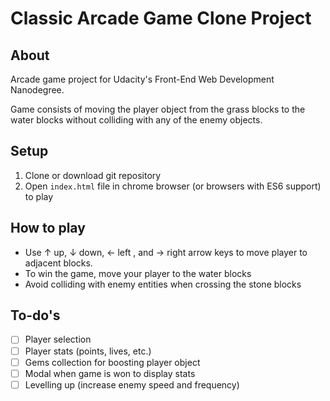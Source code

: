 # Classic Arcade Game Clone Project

## About

Arcade game project for Udacity's Front-End Web Development Nanodegree.

Game consists of moving the player object from the grass blocks to the water blocks without colliding with any of the enemy objects.

## Setup

1. Clone or download git repository
2. Open `index.html` file in chrome browser (or browsers with ES6 support) to play

## How to play

- Use &uarr; up, &darr; down, &larr; left , and &rarr; right arrow keys to move player to adjacent blocks.
- To win the game, move your player to the water blocks
- Avoid colliding with enemy entities when crossing the stone blocks

## To-do's

- [ ] Player selection
- [ ] Player stats (points, lives, etc.)
- [ ] Gems collection for boosting player object
- [ ] Modal when game is won to display stats
- [ ] Levelling up (increase enemy speed and frequency)
